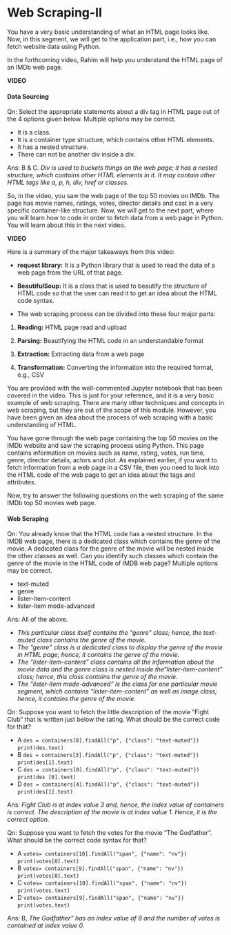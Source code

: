 ﻿# Web Scraping-II

You have a very basic understanding of what an HTML page looks like. Now, in this segment, we will get to the application part, i.e., how you can fetch website data using Python.

In the forthcoming video, Rahim will help you understand the HTML page of an IMDb web page.

**VIDEO**  

#### Data Sourcing

Qn: Select the appropriate statements about a div tag in HTML page out of the 4 options given below. Multiple options may be correct.

- It is a class.
- It is a container type structure, which contains other HTML elements.
- It has a nested structure.
- There can not be another div inside a div.  

Ans: B & C. _Div is used to buckets things on the web page; it has a nested structure, which contains other HTML elements in it._ _It may contain other HTML tags like a, p, h, div, href or classes._

So, in the video, you saw the web page of the top 50 movies on IMDb. The page has movie names, ratings, votes, director details and cast in a very specific container-like structure. Now, we will get to the next part, where you will learn how to code in order to fetch data from a web page in Python. You will learn about this in the next video.  

**VIDEO**  

Here is a summary of the major takeaways from this video:

- **request library:**  It is a Python library that is used to read the data of a web page from the URL of that page.

- **BeautifulSoup:**  It is a class that is used to beautify the structure of HTML code so that the user can read it to get an idea about the HTML code syntax.

- The web scraping process can be divided into these four major parts:

1. **Reading:**  HTML page read and upload

2. **Parsing:**  Beautifying the HTML code in an understandable format

3. **Extraction:**  Extracting data from a web page

4. **Transformation:**  Converting the information into the required format, e.g., CSV

You are provided with the well-commented Jupyter notebook that has been covered in the video. This is just for your reference, and it is a very basic example of web scraping. There are many other techniques and concepts in web scraping, but they are out of the scope of this module. However, you have been given an idea about the process of web scraping with a basic understanding of HTML.

You have gone through the web page containing the top 50 movies on the IMDb website and saw the scraping process using Python. This page contains information on movies such as name, rating, votes, run time, genre, director details, actors and plot. As explained earlier, if you want to fetch information from a web page in a CSV file, then you need to look into the HTML code of the web page to get an idea about the tags and attributes.

Now, try to answer the following questions on the web scraping of the same IMDb top 50 movies web page.

#### Web Scraping

Qn: You already know that the HTML code has a nested structure. In the IMDB web page, there is a dedicated class which contains the genre of the movie. A dedicated class for the genre of the movie will be nested inside the other classes as well. Can you identify such classes which contain the genre of the movie in the HTML code of IMDB web page? Multiple options may be correct.

- text-muted
- genre
- lister-item-content
- lister-item mode-advanced  

Ans: All of the above.

- _This particular class itself contains the “genre” class; hence, the text-muted class contains the genre of the movie._
- _The “genre” class is a dedicated class to display the genre of the movie in HTML page; hence, it contains the genre of the movie._
- _The “lister-item-content” class contains all the information about the movie data and the genre class is nested inside the“lister-item-content” class; hence, this class contains the genre of the movie._
- _The “lister-item mode-advanced” is the class for one particular movie segment, which contains “lister-item-content” as well as image class; hence, it contains the genre of the movie._  

Qn: Suppose you want to fetch the little description of the movie “Fight Club” that is written just below the rating. What should be the correct code for that?

- A
    `des = containers[0].findAll("p", {"class": "text-muted"})`
    `print(des.text)`
- B
    `des = containers[3].findAll("p", {"class": "text-muted"})`
    `print(des[1].text)`
- C
    `des = containers[0].findAll("p", {"class": "text-muted"})`
    `print(des [0].text)`
- D
    `des = containers[4].findAll("p", {"class": "text-muted"})`
    `print(des[1].text)`  

Ans: _Fight Club is at index value 3 and, hence, the index value of containers is correct. The description of the movie is at index value 1. Hence, it is the correct option._  

Qn: Suppose you want to fetch the votes for the movie “The Godfather”. What should be the correct code syntax for that?

- A
    `votes= containers[10].findAll("span", {"name": "nv"})`
    `print(votes[0].text)`
- B
    `votes= containers[9].findAll("span", {"name": "nv"})`
    `print(votes[0].text)`
- C
    `votes= containers[10].findAll("span", {"name": "nv"})`
    `print(votes.text)`
- D
    `votes= containers[9].findAll("span", {"name": "nv"})`
    `print(votes.text)`

Ans: B, _The Godfather” has an index value of 9 and the number of votes is contained at index value 0._
